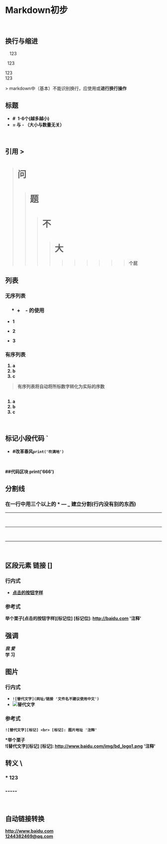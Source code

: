 # Markdown初步
<br>

## 换行与缩进
<p>&emsp;123</p>
<p>&ensp;123</p>
<p>123<br>123</p>
> markdown中（基本）不能识别换行，应使用<b\>或<b/\>进行换行操作


## 标题
* #&ensp;1-6个(越多越小)
* = 与 - （大小与数量无关）
<br>

## 引用 >
># 问
>># 题
>>># 不
>>>># 大
>>>>>>>>>>个屁
## 列表

### 无序列表
### &emsp; *&ensp;+&ensp;&ensp;- 的使用
* 1
+ 2
- 3
### 有序列表
1. a
2. b
2. c
>有序列表将自动将所标数字转化为实际的序数
##
1. a
2. b
3. c
<br>

## 标记小段代码 `
*  #改革春风`print('吹满地')`
<br>

##代码区块
	print('666')
<br>

## 分割线
### 在一行中用三个以上的 * — _ 建立分割(行内没有别的东西)

***
<br>

___
<br>

-------
<br>

## 区段元素 链接 []
### 行内式
* [点击的按钮字样](网址/链接 '注释')
### 参考式
举个栗子[点击的按钮字样][标记位]
[标记位]: http://baidu.com '注释'
<br>

## 强调
*我* _爱_
<br>
**学** __习__
<br>

## 图片
### 行内式
* `![替代文字](网址/链接 '文件名不建议使用中文')`
* ![替代文字](1.jpg '奇奇怪怪')

### 参考式
`![替代文字][标记] <br>
[标记]: 图片地址 '注释'`

*举个栗子<br>
![替代文字][标记]
[标记]: http://www.baidu.com/img/bd_logo1.png '注释'
<br>


## 转义 \
### \* 123
### \-----
<br>

## 自动链接转换
<http://www.baidu.com>
<br>
<1244382469@qq.com>
